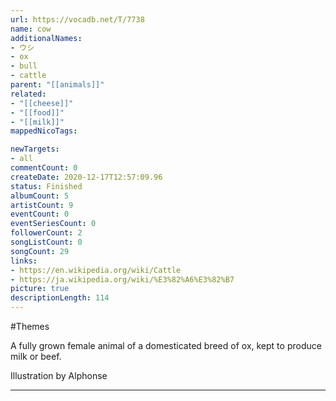 ```yaml
---
url: https://vocadb.net/T/7738
name: cow
additionalNames: 
- ウシ
- ox
- bull
- cattle
parent: "[[animals]]"
related:
- "[[cheese]]"
- "[[food]]"
- "[[milk]]"
mappedNicoTags:

newTargets:
- all
commentCount: 0
createDate: 2020-12-17T12:57:09.96
status: Finished
albumCount: 5
artistCount: 9
eventCount: 0
eventSeriesCount: 0
followerCount: 2
songListCount: 0
songCount: 29
links: 
- https://en.wikipedia.org/wiki/Cattle
- https://ja.wikipedia.org/wiki/%E3%82%A6%E3%82%B7
picture: true
descriptionLength: 114
---
```


#Themes

A fully grown female animal of a domesticated breed of ox, kept to produce milk or beef.

Illustration by Alphonse

---

